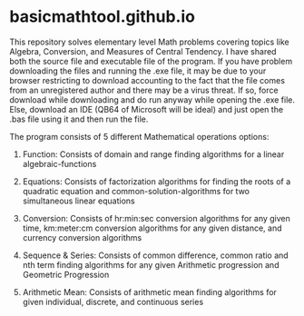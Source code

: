 # basicmathtool.github.io
This repository solves elementary level Math problems covering topics like Algebra, Conversion, and Measures of Central Tendency. I have shared both the source file and executable file of the program. If you have problem downloading the files and running the .exe file, it may be due to your browser restricting to download accounting to the fact that the file comes from an unregistered author and there may be a virus threat. If so, force download while downloading and do run anyway while opening the .exe file. Else, download an IDE (QB64 of Microsoft will be ideal) and just open the .bas file using it and then run the file.

The program consists of 5 different Mathematical operations options:

1.	Function: Consists of domain and range finding algorithms for a linear algebraic-functions

2.	Equations: Consists of factorization algorithms for finding the roots of a quadratic equation and common-solution-algorithms for two simultaneous linear equations

3.	Conversion: Consists of hr:min:sec conversion algorithms for any given time, km:meter:cm conversion algorithms for any given distance, and currency conversion algorithms

4.	 Sequence & Series: Consists of common difference, common ratio and nth term finding algorithms for any given Arithmetic progression and Geometric Progression

5.	Arithmetic Mean: Consists of arithmetic mean finding algorithms for given individual, discrete, and continuous series
